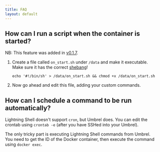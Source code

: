 ```yaml
---
title: FAQ
layout: default
---
```


<h2 id="on_start">How can I run a script when the container is started?</h2>

NB: This feature was added in [v0.1.7](/history#v0.1.7).

1. Create a file called `on_start.sh` under `/data` and make it executable. Make sure it has the correct [shebang](https://en.wikipedia.org/wiki/Shebang_(Unix))!

   `echo '#!/bin/sh' > /data/on_start.sh && chmod +x /data/on_start.sh`

1. Now go ahead and edit this file, adding your custom commands.

<h2 id="cron">How can I schedule a command to be run automatically?</h2>

Lightning Shell doesn't support `cron`, but Umbrel does. You can edit the crontab using `crontab -e` (after you have SSHed into your Umbrel).

The only tricky part is executing Lightning Shell commands from Umbrel. You need to get the ID of the Docker container, then execute the command using `docker exec`.
